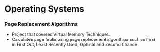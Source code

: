 # Operating Systems 

### Page Replacement Algorithms 
* Project that covered Virtual Memory Techniques.
*  Calculates page faults using page replacement algorithms such as First in First Out, Least Recently Used, Optimal and Second Chance
